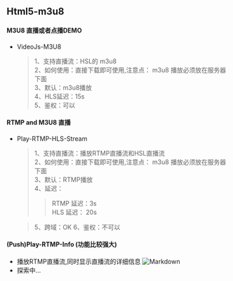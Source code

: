 ## Html5-m3u8

#### M3U8 直播或者点播DEMO
+ VideoJs-M3U8
    > 1、支持直播流：HSL的 m3u8   
    > 2、如何使用：直接下载即可使用,注意点： m3u8 播放必须放在服务器下面  
    > 3、默认：m3u8播放   
    > 4、HLS延迟：15s  
    > 5、鉴权：可以      

#### RTMP and M3U8 直播
+ Play-RTMP-HLS-Stream 
    > 1、支持直播流：播放RTMP直播流和HSL直播流   
    > 2、如何使用：直接下载即可使用,注意点： m3u8 播放必须放在服务器下面  
    > 3、默认：RTMP播放   
    > 4、延迟：
    >> RTMP 延迟：3s   
    >> HLS 延迟： 20s  

    > 5、跨域：OK
    > 6、鉴权：不可以

#### (Push)Play-RTMP-Info (功能比较强大)
+ 播放RTMP直播流,同时显示直播流的详细信息
    ![Markdown](https://github.com/Tinywan/Html5-m3u8-RTMP/blob/master/Images/push-rtmp-play-rtmp-html.png)
+ 探索中...    
